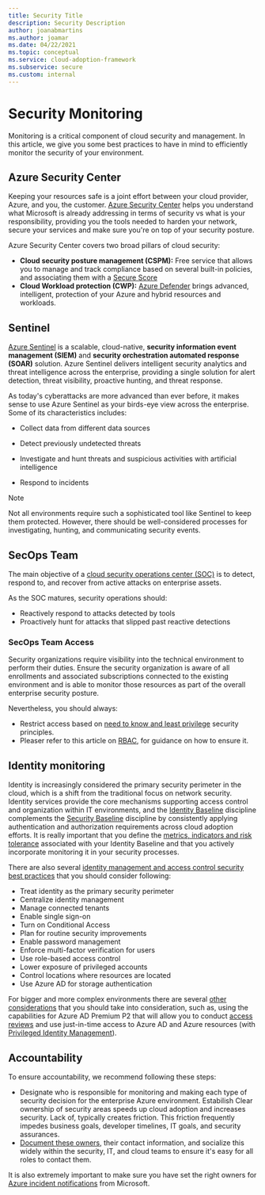```yaml
---
title: Security Title
description: Security Description
author: joanabmartins
ms.author: joamar
ms.date: 04/22/2021
ms.topic: conceptual
ms.service: cloud-adoption-framework
ms.subservice: secure
ms.custom: internal
---
```


# Security Monitoring

Monitoring is a critical component of cloud security and management. In this article, we give you some best practices to have in mind to efficiently monitor the security of your environment.

## Azure Security Center

Keeping your resources safe is a joint effort between your cloud provider, Azure, and you, the customer. [Azure Security Center](../../ready/azure-setup-guide/govern-org-compliance.md?tabs=AzureSecurityCenter) helps you understand what Microsoft is already addressing in terms of security vs what is your responsibility, providing you the tools needed to harden your network, secure your services and make sure you're on top of your security posture.

Azure Security Center covers two broad pillars of cloud security:

- **Cloud security posture management (CSPM):** Free service that allows you to manage and track compliance based on several built-in policies, and associating them with a [Secure Score](/azure/security-center/secure-score-security-controls)
- **Cloud Workload protection (CWP):** [Azure Defender](/azure/security-center/azure-defender) brings advanced, intelligent, protection of your Azure and hybrid resources and workloads.

## Sentinel

[Azure Sentinel](/azure/sentinel/overview) is a scalable, cloud-native, **security information event management (SIEM)** and **security orchestration automated response (SOAR)** solution. Azure Sentinel delivers intelligent security analytics and threat intelligence across the enterprise, providing a single solution for alert detection, threat visibility, proactive hunting, and threat response.

As today's cyberattacks are more advanced than ever before, it makes sense to use Azure Sentinel as your birds-eye view across the enterprise. Some of its characteristics includes:

- Collect data from different data sources

- Detect previously undetected threats

- Investigate and hunt threats and suspicious activities with artificial intelligence

- Respond to incidents

> [!NOTE]
> Not all environments require such a sophisticated tool like Sentinel to keep them protected. However, there should be well-considered processes for investigating, hunting, and communicating security events.

## SecOps Team

The main objective of a [cloud security operations center (SOC)](../../organize/cloud-security-operations-center.md) is to detect, respond to, and recover from active attacks on enterprise assets.

As the SOC matures, security operations should:

- Reactively respond to attacks detected by tools
- Proactively hunt for attacks that slipped past reactive detections

### SecOps Team Access

Security organizations require visibility into the technical environment to perform their duties. Ensure the security organization is aware of all enrollments and associated subscriptions connected to the existing environment and is able to monitor those resources as part of the overall enterprise security posture.

Nevertheless, you should always:
- Restrict access based on [need to know and least privilege](/azure/security/fundamentals/identity-management-best-practices?toc=/azure/cloud-adoption-framework/toc.json&bc=/azure/cloud-adoption-framework/_bread/toc.json#use-role-based-access-control) security principles.
- Pleaser refer to this article on [RBAC](/azure/role-based-access-control/overview), for guidance on how to ensure it.

## Identity monitoring

Identity is increasingly considered the primary security perimeter in the cloud, which is a shift from the traditional focus on network security. Identity services provide the core mechanisms supporting access control and organization within IT environments, and the [Identity Baseline](../../govern/identity-baseline/index.md) discipline complements the [Security Baseline](../../govern/security-baseline.md) discipline by consistently applying authentication and authorization requirements across cloud adoption efforts. It is really important that you define the [metrics, indicators and risk tolerance](../../govern/identity-baseline/metrics-tolerance.md) associated with your Identity Baseline and that you actively incorporate monitoring it in your security processes.

There are also several [identity management and access control security best practices](/azure/security/fundamentals/identity-management-best-practices?toc=/azure/cloud-adoption-framework/toc.json&bc=/azure/cloud-adoption-framework/_bread/toc.json) that you should consider following:
- Treat identity as the primary security perimeter
- Centralize identity management
- Manage connected tenants
- Enable single sign-on
- Turn on Conditional Access
- Plan for routine security improvements
- Enable password management
- Enforce multi-factor verification for users
- Use role-based access control
- Lower exposure of privileged accounts
- Control locations where resources are located
- Use Azure AD for storage authentication

For bigger and more complex environments there are several [other considerations](../../ready/enterprise-scale/identity-and-access-management.md) that you should take into consideration, such as, using the capabilities for Azure AD Premium P2 that will allow you to conduct [access reviews](/azure/active-directory/governance/access-reviews-overview) and use just-in-time access to Azure AD and Azure resources (with [Privileged Identity Management](/azure/active-directory/governance/access-reviews-overview)).

## Accountability

To ensure accountability, we recommend following these steps:
- Designate who is responsible for monitoring and making each type of security decision for the enterprise Azure environment. Estabilish Clear ownership of security areas speeds up cloud adoption and increases security. Lack of, typically creates friction. This friction frequently impedes business goals, developer timelines, IT goals, and security assurances.
- [Document these owners](./security-top-10.md#3-process-assign-accountability-for-cloud-security-decisions), their contact information, and socialize this widely within the security, IT, and cloud teams to ensure it's easy for all roles to contact them.

It is also extremely important to make sure you have set the right owners for [Azure incident notifications](/azure/service-health/alerts-activity-log-service-notifications-portal) from Microsoft.
